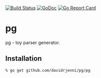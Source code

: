 [![Build Status](https://drone.io/github.com/davidrjenni/pg/status.png)](https://drone.io/github.com/davidrjenni/pg/latest)
[![GoDoc](https://godoc.org/github.com/davidrjenni/pg?status.svg)](https://godoc.org/github.com/davidrjenni/pg)
[![Go Report Card](https://goreportcard.com/badge/github.com/davidrjenni/pg)](https://goreportcard.com/report/github.com/davidrjenni/pg)

# pg

pg - toy parser generator.

## Installation

```
% go get github.com/davidrjenni/pg/pg

```
